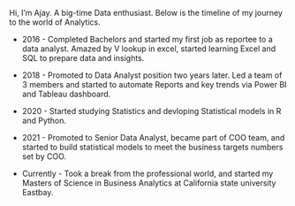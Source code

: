 Hi, I’m Ajay. A big-time Data enthusiast. Below is the timeline of my journey to the world of Analytics.

- 2016 - Completed Bachelors and started my first job as reportee to a data analyst. Amazed by V lookup in excel, started learning Excel and SQL to prepare data and insights.
- 2018 - Promoted to Data Analyst position two years later. Led a team of 3 members and started to automate Reports and key trends via Power BI and Tableau dashboard.
- 2020 - Started studying Statistics and devloping Statistical models in R and Python.
- 2021 - Promoted to Senior Data Analyst, became part of COO team, and started to build statistical models to meet the business targets numbers set by COO.

- Currently - Took a break from the professional world, and started my Masters of Science in Business Analytics at California state university Eastbay. 
